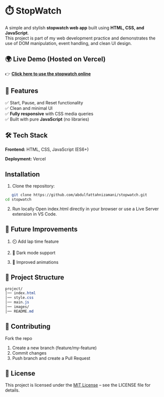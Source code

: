 # ⏱️ StopWatch

A simple and stylish **stopwatch web app** built using **HTML, CSS, and JavaScript**.  
This project is part of my web development practice and demonstrates the use of DOM manipulation, event handling, and clean UI design.

## 🌍 Live Demo (Hosted on Vercel)
👉 **[Click here to use the stopwatch online](https://stopwatch.vercel.app)**

## 🚀 Features
✅ Start, Pause, and Reset functionality  
✅ Clean and minimal UI  
✅ **Fully responsive** with CSS media queries  
✅ Built with pure **JavaScript** (no libraries)  

## 🛠️ Tech Stack
**Frontend:** HTML, CSS, JavaScript (ES6+)

**Deployment:** Vercel

## Installation
1. Clone the repository:
```bash
   git clone https://github.com/abdulfattahnizamani/stopwatch.git
cd stopwatch  
```
   
2. Run locally
Open index.html directly in your browser or use a Live Server extension in VS Code.

## 🌟 Future Improvements
1. ⏲️ Add lap time feature

2. 🎨 Dark mode support

3. 📱 Improved animations
   
## 📂 Project Structure
```css
project/
│── index.html
│── style.css
│── main.js
│── images/
│── README.md
```

## 🤝 Contributing
Fork the repo

1. Create a new branch (feature/my-feature)
2. Commit changes
3. Push branch and create a Pull Request

## 📄 License
This project is licensed under the [MIT License](LICENSE) – see the LICENSE
file for details.
